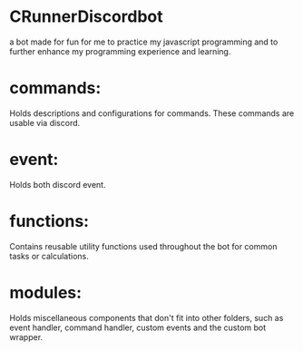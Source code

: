 # CRunnerDiscordbot
a bot made for fun for me to practice my javascript programming and to further enhance my programming experience and learning.

# commands:
Holds descriptions and configurations for commands. These commands are usable via discord.

# event: 
Holds both discord event.

# functions:
Contains reusable utility functions used throughout the bot for common tasks or calculations.

# modules:
Holds miscellaneous components that don't fit into other folders, such as event handler, command handler, custom events and the custom bot wrapper.







